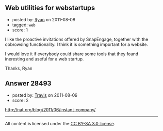 ## Web utilities for webstartups

- posted by: [Ryan](https://stackexchange.com/users/-1/12068-ryan) on 2011-08-08
- tagged: `web`
- score: 1

I like the proactive invitations offered by SnapEngage, together with the cobrowsing functionality. I think it is something important for a website. 

I would love it if everybody could share some tools that they found ineresting and useful for a web startup.

Thanks, 
Ryan



## Answer 28493

- posted by: [Travis](https://stackexchange.com/users/-1/10514-travis) on 2011-08-09
- score: 2

http://nat.org/blog/2011/06/instant-company/



---

All content is licensed under the [CC BY-SA 3.0 license](https://creativecommons.org/licenses/by-sa/3.0/).
